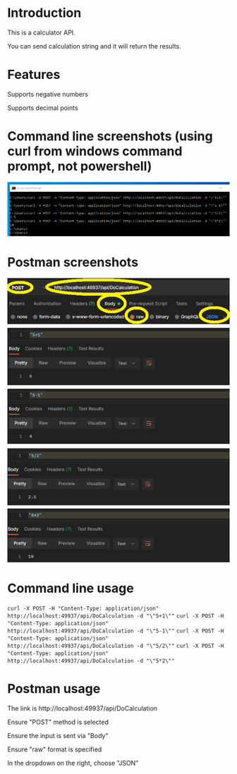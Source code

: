 
# Introduction

This is a calculator API.

You can send calculation string and it will return the results.

# Features

Supports negative numbers

Supports decimal points

# Command line screenshots (using curl from windows command prompt, not powershell)

![cmd](https://github.com/dsjosh/dot_net_core_api/blob/master/cmd.png)

# Postman screenshots

![postman](https://github.com/dsjosh/dot_net_core_api/blob/master/postman.png)

# Command line usage

```curl -X POST -H "Content-Type: application/json" http://localhost:49937/api/DoCalculation -d "\"5+1\""```
```curl -X POST -H "Content-Type: application/json" http://localhost:49937/api/DoCalculation -d "\"5-1\""```
```curl -X POST -H "Content-Type: application/json" http://localhost:49937/api/DoCalculation -d "\"5/2\""```
```curl -X POST -H "Content-Type: application/json" http://localhost:49937/api/DoCalculation -d "\"5*2\""```

# Postman usage

The link is http://localhost:49937/api/DoCalculation

Ensure "POST" method is selected

Ensure the input is sent via "Body"

Ensure "raw" format is specified

In the dropdown on the right, choose "JSON"


